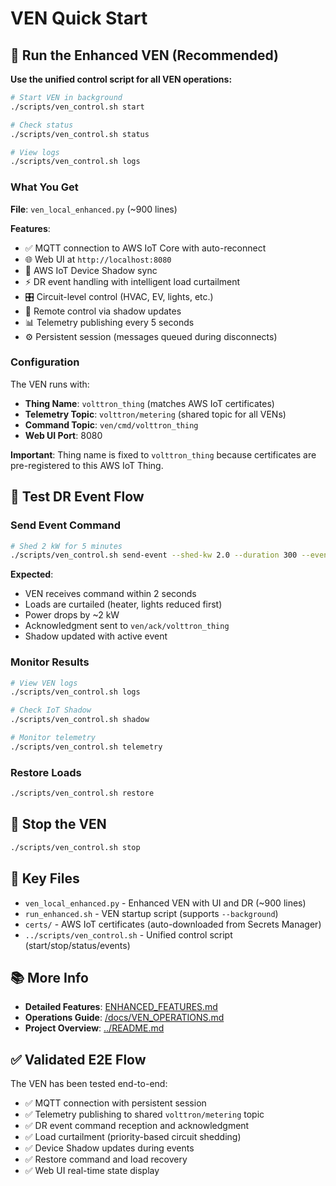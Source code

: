 # VEN Quick Start

## 🚀 Run the Enhanced VEN (Recommended)

**Use the unified control script for all VEN operations:**

```bash
# Start VEN in background
./scripts/ven_control.sh start

# Check status
./scripts/ven_control.sh status

# View logs
./scripts/ven_control.sh logs
```

### What You Get

**File**: `ven_local_enhanced.py` (~900 lines)

**Features**:
- ✅ MQTT connection to AWS IoT Core with auto-reconnect
- 🌐 Web UI at `http://localhost:8080`
- 📱 AWS IoT Device Shadow sync
- ⚡ DR event handling with intelligent load curtailment
- 🎛️ Circuit-level control (HVAC, EV, lights, etc.)
- 🔄 Remote control via shadow updates
- 📊 Telemetry publishing every 5 seconds
- ⚙️ Persistent session (messages queued during disconnects)

### Configuration

The VEN runs with:
- **Thing Name**: `volttron_thing` (matches AWS IoT certificates)
- **Telemetry Topic**: `volttron/metering` (shared topic for all VENs)
- **Command Topic**: `ven/cmd/volttron_thing`
- **Web UI Port**: 8080

**Important**: Thing name is fixed to `volttron_thing` because certificates are pre-registered to this AWS IoT Thing.

## 🧪 Test DR Event Flow

### Send Event Command
```bash
# Shed 2 kW for 5 minutes
./scripts/ven_control.sh send-event --shed-kw 2.0 --duration 300 --event-id evt-test-001
```

**Expected**:
- VEN receives command within 2 seconds
- Loads are curtailed (heater, lights reduced first)
- Power drops by ~2 kW
- Acknowledgment sent to `ven/ack/volttron_thing`
- Shadow updated with active event

### Monitor Results
```bash
# View VEN logs
./scripts/ven_control.sh logs

# Check IoT Shadow
./scripts/ven_control.sh shadow

# Monitor telemetry
./scripts/ven_control.sh telemetry
```

### Restore Loads
```bash
./scripts/ven_control.sh restore
```

## 🛑 Stop the VEN

```bash
./scripts/ven_control.sh stop
```

## 📁 Key Files

- `ven_local_enhanced.py` - Enhanced VEN with UI and DR (~900 lines)
- `run_enhanced.sh` - VEN startup script (supports `--background`)
- `certs/` - AWS IoT certificates (auto-downloaded from Secrets Manager)
- `../scripts/ven_control.sh` - Unified control script (start/stop/status/events)

## 📚 More Info

- **Detailed Features**: [ENHANCED_FEATURES.md](ENHANCED_FEATURES.md)
- **Operations Guide**: [/docs/VEN_OPERATIONS.md](/docs/VEN_OPERATIONS.md)
- **Project Overview**: [../README.md](../README.md)

## ✅ Validated E2E Flow

The VEN has been tested end-to-end:
- ✅ MQTT connection with persistent session
- ✅ Telemetry publishing to shared `volttron/metering` topic
- ✅ DR event command reception and acknowledgment
- ✅ Load curtailment (priority-based circuit shedding)
- ✅ Device Shadow updates during events
- ✅ Restore command and load recovery
- ✅ Web UI real-time state display
